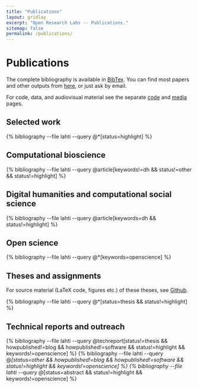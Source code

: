 ```yaml
---
title: "Publications"
layout: gridlay
excerpt: "Open Research Labs -- Publications."
sitemap: false
permalink: /publications/
---
```



Publications
============

The complete bibliography is available in [BibTex](https://github.com/openresearchlabs/openresearchlabs.github.io/blob/build/publications/lahti.bib). You can find most papers and other outputs from [here](https://github.com/openresearchlabs/openresearchlabs.github.io/tree/master/publications/publications), or just ask by email.

For code, data, and audiovisual material see the separate [code](../code/) and [media](../media/) pages.


<!-- This is for altmetrics padges from http://www.altmetric.com/-->

<script type='text/javascript' src='https://d1bxh8uas1mnw7.cloudfront.net/assets/embed.js'></script>


## Selected work

{% bibliography --file lahti --query @*[status=highlight] %}


## Computational bioscience

{% bibliography --file lahti  --query @article[keywords!=dh && status!=other && status!=highlight] %}

## Digital humanities and computational social science

{% bibliography --file lahti  --query @article[keywords=dh && status!=highlight] %}


## Open science

{% bibliography --file lahti  --query @*[keywords=openscience] %}


## Theses and assignments

For source material (LaTeX code, figures etc.) of these theses, see [Github](https://github.com/antagomir/thesis).

{% bibliography --file lahti  --query @*[status=thesis && status!=highlight] %}


## Technical reports and outreach

<!--{% bibliography --file lahti  --query @misc[status!=poster && status!=abstract && status!=thesis && howpublished!=blog && howpublished!=software] %}-->
{% bibliography --file lahti  --query @techreport[status!=thesis && howpublished!=blog && howpublished!=software && status!=highlight && keywords!=openscience] %}
{% bibliography --file lahti  --query @*[status=other && howpublished!=blog && howpublished!=software && status!=highlight && keywords!=openscience] %}
{% bibliography --file lahti  --query @*[status=abstract && status!=highlight && keywords!=openscience] %}




<!--The material is presented to ensure timely dissemination of scholarly and technical work. While I aim to grant CC or other open source/copyleft licenses for the content wherever possible, kindly note that copyright in the external links and all rights therein are retained by authors or by other copyright holders.-->

